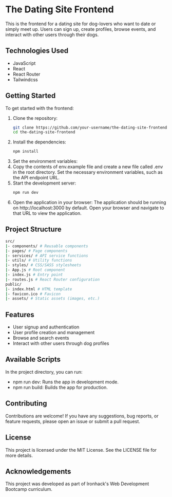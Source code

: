 # The Dating Site Frontend

This is the frontend for a dating site for dog-lovers who want to date or simply meet up. Users can sign up, create profiles, browse events, and interact with other users through their dogs.

## Technologies Used
   * JavaScript
   * React
   * React Router
   * Tailwindcss

## Getting Started
To get started with the frontend:
1. Clone the repository:
   ```bash
   git clone https://github.com/your-username/the-dating-site-frontend.git
   cd the-dating-site-frontend
2. Install the dependencies:
   ```bash
   npm install
   ```
3. Set the environment variables:
4. Copy the contents of env.example file and create a new file called .env in the root directory. Set the necessary environment variables, such as the API endpoint URL.
5. Start the development server:
   ```bash
   npm run dev
   ```
6. Open the application in your browser:
The application should be running on http://localhost:3000 by default. Open your browser and navigate to that URL to view the application.

## Project Structure
   ```bash
   src/
   |- components/ # Reusable components
   |- pages/ # Page components
   |- services/ # API service functions
   |- utils/ # Utility functions
   |- styles/ # CSS/SASS stylesheets
   |- App.js # Root component
   |- index.js # Entry point
   |- routes.js # React Router configuration
   public/
   |- index.html # HTML template
   |- favicon.ico # Favicon
   |- assets/ # Static assets (images, etc.)
   ```

 ## Features
   * User signup and authentication
   * User profile creation and management
   * Browse and search events
   * Interact with other users through dog profiles

## Available Scripts
In the project directory, you can run:

   * npm run dev: Runs the app in development mode.
   * npm run build: Builds the app for production.

## Contributing
Contributions are welcome! If you have any suggestions, bug reports, or feature requests, please open an issue or submit a pull request.

## License
This project is licensed under the MIT License. See the LICENSE file for more details.

## Acknowledgements
This project was developed as part of Ironhack's Web Development Bootcamp curriculum.